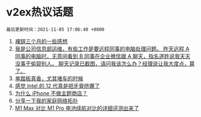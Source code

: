 # v2ex热议话题

`最后更新时间：2021-11-05 17:06:40 +0800`

1. [裸辞三个月的一些感想](https://www.v2ex.com/t/813107)
1. [我是公司信息部运维，有些工作是要远程同事的电脑处理问题。
昨天远程 A 同事的电脑时，无意间看到 B 同事在企业微信跟 A 聊天，指名道姓说我天天没事干偷窥别人。
聊天记录已截图，请问我该怎么办？经理说让我大度点，算了。](https://www.v2ex.com/t/813228)
1. [单踏板真香，尤其堵车的时候](https://www.v2ex.com/t/813084)
1. [感觉 Intel 的 12 代真是把牙膏挤爆了](https://www.v2ex.com/t/813143)
1. [为什么 iPhone 不做主题商店？](https://www.v2ex.com/t/813186)
1. [分享一下我的家庭网络拓扑](https://www.v2ex.com/t/813150)
1. [M1 Max 对比 M1 Pro 电池续航对比的详细评测出来了](https://www.v2ex.com/t/813173)

